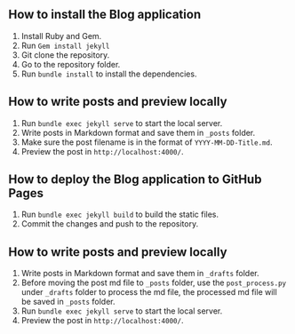 ## How to install the Blog application
1. Install Ruby and Gem.
2. Run `Gem install jekyll`
3. Git clone the repository.
4. Go to the repository folder.
5. Run `bundle install` to install the dependencies.

## How to write posts and preview locally
1. Run `bundle exec jekyll serve` to start the local server.
2. Write posts in Markdown format and save them in `_posts` folder.
3. Make sure the post filename is in the format of `YYYY-MM-DD-Title.md`.
4. Preview the post in `http://localhost:4000/`.

## How to deploy the Blog application to GitHub Pages
1. Run `bundle exec jekyll build` to build the static files.
2. Commit the changes and push to the repository.


## How to write posts and preview locally
1. Write posts in Markdown format and save them in `_drafts` folder.
2. Before moving the post md file to `_posts` folder, use the `post_process.py` under `_drafts` folder to process the md file, the processed md file will be saved in `_posts` folder.
3. Run `bundle exec jekyll serve` to start the local server.
4. Preview the post in `http://localhost:4000/`.